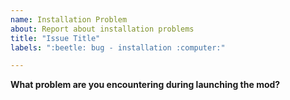 ```yaml
---
name: Installation Problem
about: Report about installation problems
title: "Issue Title"
labels: ":beetle: bug - installation :computer:" 

---
```

<!--
**DO NOT REMOVE PRE-EXISTING LINES**
------------------------------------------------------------------------------------------------------------
This issue is to help individuals get their version of the mod in working order, so to start:
-->
**What problem are you encountering during launching the mod?**
